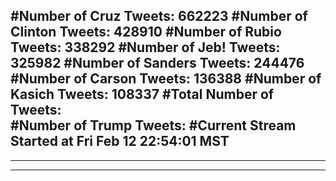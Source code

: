 #Number of Cruz Tweets: 662223
#Number of Clinton Tweets: 428910
#Number of Rubio Tweets: 338292
#Number of Jeb! Tweets: 325982
#Number of Sanders Tweets: 244476
#Number of Carson Tweets: 136388
#Number of Kasich Tweets: 108337
#Total Number of Tweets:  
#Number of Trump Tweets: 
#Current Stream Started at Fri Feb 12 22:54:01 MST
---
---
---

